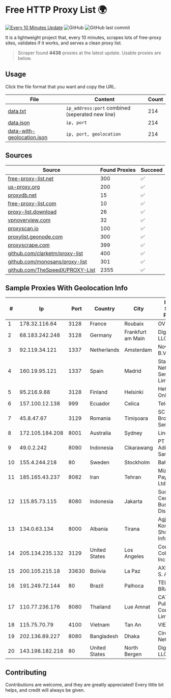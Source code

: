 
# Free HTTP Proxy List 🌍

[![Every 10 Minutes Update](https://github.com/mertguvencli/http-proxy-list/actions/workflows/main.yml/badge.svg?branch=main)](https://github.com/mertguvencli/http-proxy-list/actions/workflows/main.yml)
![GitHub](https://img.shields.io/github/license/mertguvencli/http-proxy-list)
![GitHub last commit](https://img.shields.io/github/last-commit/mertguvencli/http-proxy-list)

It is a lightweight project that, every 10 minutes, scrapes lots of free-proxy sites, validates if it works, and serves a clean proxy list.


> Scraper found **4438** proxies at the latest update. Usable proxies are below.

## Usage

Click the file format that you want and copy the URL.


|File|Content|Count|
|----|-------|-----|
|[data.txt](https://raw.githubusercontent.com/mertguvencli/http-proxy-list/main/proxy-list/data.txt)|`ip_address:port` combined (seperated new line)|214|
|[data.json](https://raw.githubusercontent.com/mertguvencli/http-proxy-list/main/proxy-list/data.json)|`ip, port`|214|
|[data-with-geolocation.json](https://raw.githubusercontent.com/mertguvencli/http-proxy-list/main/proxy-list/data-with-geolocation.json)|`ip, port, geolocation`|214|

## Sources

|Source|Found Proxies|Succeed|
|------|-------------|-------|
|[free-proxy-list.net](https://free-proxy-list.net)|300|✅|
|[us-proxy.org](https://www.us-proxy.org)|200|✅|
|[proxydb.net](http://proxydb.net)|15|✅|
|[free-proxy-list.com](https://free-proxy-list.com/?page=&port=&type%5B%5D=http&type%5B%5D=https&up_time=0&search=Search)|10|✅|
|[proxy-list.download](https://www.proxy-list.download/HTTP)|26|✅|
|[vpnoverview.com](https://vpnoverview.com/privacy/anonymous-browsing/free-proxy-servers)|32|✅|
|[proxyscan.io](https://www.proxyscan.io)|100|✅|
|[proxylist.geonode.com](https://proxylist.geonode.com/api/proxy-list?limit=300&page=1&sort_by=lastChecked&sort_type=desc&protocols=http,https)|300|✅|
|[proxyscrape.com](https://api.proxyscrape.com/v2/?request=displayproxies&protocol=http&timeout=10000&country=all&ssl=all&anonymity=all)|399|✅|
|[github.com/clarketm/proxy-list](https://raw.githubusercontent.com/clarketm/proxy-list/master/proxy-list-raw.txt)|400|✅|
|[github.com/monosans/proxy-list](https://raw.githubusercontent.com/monosans/proxy-list/main/proxies/http.txt)|301|✅|
|[github.com/TheSpeedX/PROXY-List](https://raw.githubusercontent.com/TheSpeedX/PROXY-List/master/http.txt)|2355|✅|


## Sample Proxies With Geolocation Info

|#|Ip|Port|Country|City|Internet Service Provider|
|-|--|----|-------|----|-------------------------|
|1|178.32.116.64|3128|France|Roubaix|OVH SAS|
|2|68.183.242.248|3128|Germany|Frankfurt am Main|DigitalOcean, LLC|
|3|92.119.34.121|1337|Netherlands|Amsterdam|NovoServe B.V.|
|4|160.19.95.121|1337|Spain|Madrid|Stallion Network Services Limited|
|5|95.216.9.88|3128|Finland|Helsinki|Hetzner Online GmbH|
|6|157.100.12.138|999|Ecuador|Celica|Telconet S.A|
|7|45.8.47.67|3129|Romania|Timișoara|SC Mag Bross Web Services SRL|
|8|172.105.184.208|8001|Australia|Sydney|Linode, LLC|
|9|49.0.2.242|8090|Indonesia|Cikarawang|PT Usaha Adi Sanggoro|
|10|155.4.244.218|80|Sweden|Stockholm|Bahnhof AB|
|11|185.165.43.237|8082|Iran|Tehran|Mizban Web Paytakht Co. Ltd.|
|12|115.85.73.115|8080|Indonesia|Jakarta|Sudirman Central Business District|
|13|134.0.63.134|8000|Albania|Tirana|Agjencia Kombetare Shoqerise se Informacionit|
|14|205.134.235.132|3129|United States|Los Angeles|Corporate Colocation Inc|
|15|200.105.215.18|33630|Bolivia|La Paz|AXS Bolivia S. A.|
|16|191.249.72.144|80|Brazil|Palhoca|TELEFÔNICA BRASIL S.A|
|17|110.77.236.176|8080|Thailand|Lue Amnat|CAT Telecom Public Company Limited|
|18|115.75.70.79|4100|Vietnam|Tan An|VIETELxdsl|
|19|202.136.89.227|8080|Bangladesh|Dhaka|Circle Network|
|20|143.198.182.218|80|United States|North Bergen|DigitalOcean, LLC|



## Contributing

Contributions are welcome, and they are greatly appreciated! Every
little bit helps, and credit will always be given.


